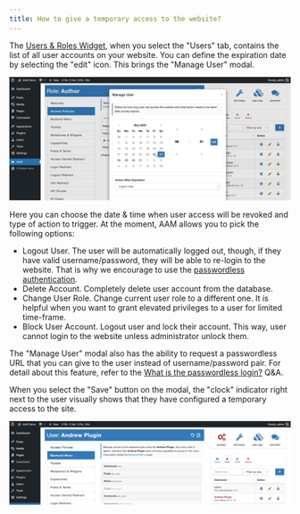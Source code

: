 ```yaml
---
title: How to give a temporary access to the website?
---
```


The [Users & Roles Widget](/plugin/advanced-access-manager/ui-overview#access-page), when you select the "Users" tab, contains the list of all user accounts on your website. You can define the expiration date by selecting the "edit" icon. This brings the "Manage User" modal.

![AAM Manage User Modal](./assets/aam-manage-user-popup.png)

Here you can choose the date & time when user access will be revoked and type of action to trigger. At the moment, AAM allows you to pick the following options:

- Logout User. The user will be automatically logged out, though, if they have valid username/password, they will be able to re-login to the website. That is why we encourage to use the [passwordless authentication](/question/authentication/passwordless-login).
- Delete Account. Completely delete user account from the database.
- Change User Role. Change current user role to a different one. It is  helpful when you want to grant elevated privileges to a user for limited time-frame.
- Block User Account. Logout user and lock their account. This way, user cannot login to the website unless administrator unlock them.

The "Manage User" modal also has the ability to request a passwordless URL that you can give to the user instead of username/password pair. For detail about this feature, refer to the [What is the passwordless login?](/question/authentication/passwordless-login) Q&A.

When you select the "Save" button on the modal, the "clock" indicator right next to the user visually shows that they have configured a temporary access to the site.

![AAM User Expires Indicator](./assets/aam-user-expires-indicator.png)


